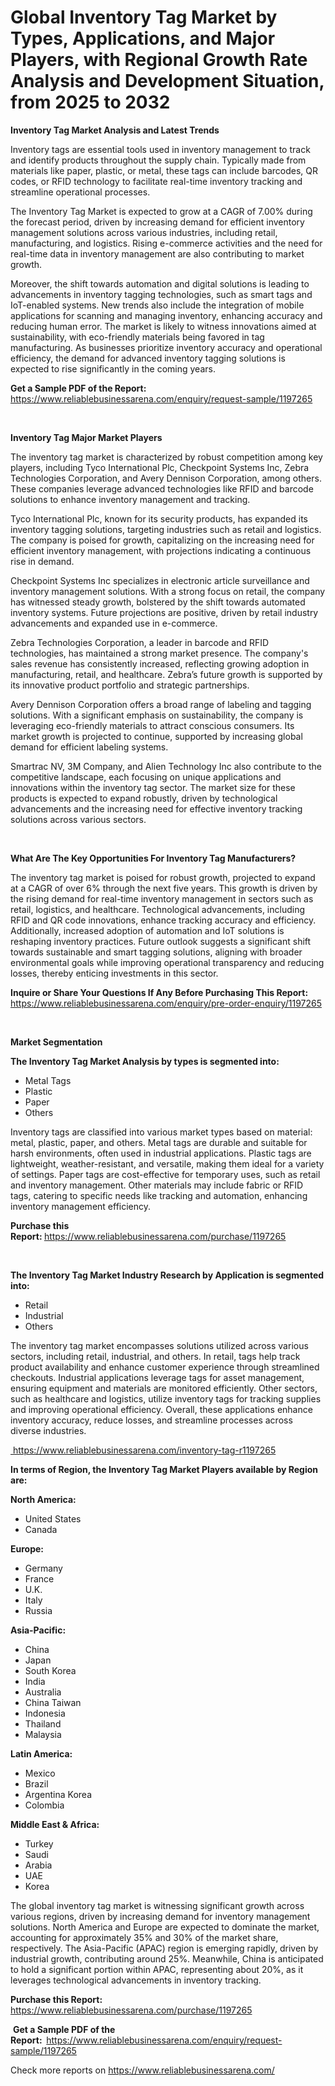 <p><h1>Global Inventory Tag Market by Types, Applications, and Major Players, with Regional Growth Rate Analysis and Development Situation, from 2025 to 2032</h1></p><p><strong>Inventory Tag Market Analysis and Latest Trends</strong></p>
<p><p>Inventory tags are essential tools used in inventory management to track and identify products throughout the supply chain. Typically made from materials like paper, plastic, or metal, these tags can include barcodes, QR codes, or RFID technology to facilitate real-time inventory tracking and streamline operational processes. </p><p>The Inventory Tag Market is expected to grow at a CAGR of 7.00% during the forecast period, driven by increasing demand for efficient inventory management solutions across various industries, including retail, manufacturing, and logistics. Rising e-commerce activities and the need for real-time data in inventory management are also contributing to market growth. </p><p>Moreover, the shift towards automation and digital solutions is leading to advancements in inventory tagging technologies, such as smart tags and IoT-enabled systems. New trends also include the integration of mobile applications for scanning and managing inventory, enhancing accuracy and reducing human error. The market is likely to witness innovations aimed at sustainability, with eco-friendly materials being favored in tag manufacturing. As businesses prioritize inventory accuracy and operational efficiency, the demand for advanced inventory tagging solutions is expected to rise significantly in the coming years.</p></p>
<p><strong>Get a Sample PDF of the Report:&nbsp;</strong> <a href="https://www.reliablebusinessarena.com/enquiry/request-sample/1197265?utm_campaign=3561&utm_medium=2&utm_source=Github&utm_content=ia&utm_term=04042025&utm_id=inventory-tag">https://www.reliablebusinessarena.com/enquiry/request-sample/1197265</a></p>
<p>&nbsp;</p>
<p><strong>Inventory Tag Major Market Players</strong></p>
<p><p>The inventory tag market is characterized by robust competition among key players, including Tyco International Plc, Checkpoint Systems Inc, Zebra Technologies Corporation, and Avery Dennison Corporation, among others. These companies leverage advanced technologies like RFID and barcode solutions to enhance inventory management and tracking.</p><p>Tyco International Plc, known for its security products, has expanded its inventory tagging solutions, targeting industries such as retail and logistics. The company is poised for growth, capitalizing on the increasing need for efficient inventory management, with projections indicating a continuous rise in demand.</p><p>Checkpoint Systems Inc specializes in electronic article surveillance and inventory management solutions. With a strong focus on retail, the company has witnessed steady growth, bolstered by the shift towards automated inventory systems. Future projections are positive, driven by retail industry advancements and expanded use in e-commerce.</p><p>Zebra Technologies Corporation, a leader in barcode and RFID technologies, has maintained a strong market presence. The company's sales revenue has consistently increased, reflecting growing adoption in manufacturing, retail, and healthcare. Zebra’s future growth is supported by its innovative product portfolio and strategic partnerships.</p><p>Avery Dennison Corporation offers a broad range of labeling and tagging solutions. With a significant emphasis on sustainability, the company is leveraging eco-friendly materials to attract conscious consumers. Its market growth is projected to continue, supported by increasing global demand for efficient labeling systems.</p><p>Smartrac NV, 3M Company, and Alien Technology Inc also contribute to the competitive landscape, each focusing on unique applications and innovations within the inventory tag sector. The market size for these products is expected to expand robustly, driven by technological advancements and the increasing need for effective inventory tracking solutions across various sectors.</p></p>
<p>&nbsp;</p>
<p><strong>What Are The Key Opportunities For Inventory Tag Manufacturers?</strong></p>
<p><p>The inventory tag market is poised for robust growth, projected to expand at a CAGR of over 6% through the next five years. This growth is driven by the rising demand for real-time inventory management in sectors such as retail, logistics, and healthcare. Technological advancements, including RFID and QR code innovations, enhance tracking accuracy and efficiency. Additionally, increased adoption of automation and IoT solutions is reshaping inventory practices. Future outlook suggests a significant shift towards sustainable and smart tagging solutions, aligning with broader environmental goals while improving operational transparency and reducing losses, thereby enticing investments in this sector.</p></p>
<p><strong>Inquire or Share Your Questions If Any Before Purchasing This Report:</strong> <a href="https://www.reliablebusinessarena.com/enquiry/pre-order-enquiry/1197265?utm_campaign=3561&utm_medium=2&utm_source=Github&utm_content=ia&utm_term=04042025&utm_id=inventory-tag">https://www.reliablebusinessarena.com/enquiry/pre-order-enquiry/1197265</a></p>
<p>&nbsp;</p>
<p><strong>Market Segmentation</strong></p>
<p><strong>The Inventory Tag Market Analysis by types is segmented into:</strong></p>
<p><ul><li>Metal Tags</li><li>Plastic</li><li>Paper</li><li>Others</li></ul></p>
<p><p>Inventory tags are classified into various market types based on material: metal, plastic, paper, and others. Metal tags are durable and suitable for harsh environments, often used in industrial applications. Plastic tags are lightweight, weather-resistant, and versatile, making them ideal for a variety of settings. Paper tags are cost-effective for temporary uses, such as retail and inventory management. Other materials may include fabric or RFID tags, catering to specific needs like tracking and automation, enhancing inventory management efficiency.</p></p>
<p><strong>Purchase this Report:&nbsp;</strong><a href="https://www.reliablebusinessarena.com/purchase/1197265?utm_campaign=3561&utm_medium=2&utm_source=Github&utm_content=ia&utm_term=04042025&utm_id=inventory-tag">https://www.reliablebusinessarena.com/purchase/1197265</a></p>
<p>&nbsp;</p>
<p><strong>The Inventory Tag Market Industry Research by Application is segmented into:</strong></p>
<p><ul><li>Retail</li><li>Industrial</li><li>Others</li></ul></p>
<p><p>The inventory tag market encompasses solutions utilized across various sectors, including retail, industrial, and others. In retail, tags help track product availability and enhance customer experience through streamlined checkouts. Industrial applications leverage tags for asset management, ensuring equipment and materials are monitored efficiently. Other sectors, such as healthcare and logistics, utilize inventory tags for tracking supplies and improving operational efficiency. Overall, these applications enhance inventory accuracy, reduce losses, and streamline processes across diverse industries.</p></p>
<p><a href="https://www.reliablebusinessarena.com/inventory-tag-r1197265?utm_campaign=3561&utm_medium=2&utm_source=Github&utm_content=ia&utm_term=04042025&utm_id=inventory-tag">&nbsp;https://www.reliablebusinessarena.com/inventory-tag-r1197265</a></p>
<p><strong>In terms of Region, the Inventory Tag Market Players available by Region are:</strong></p>
<p>
    <p> <strong> North America: </strong>
        <ul>
            <li>United States</li>
            <li>Canada</li>
        </ul>
        </p> 
    <p> <strong> Europe: </strong>
        <ul>
            <li>Germany</li>
            <li>France</li>
            <li>U.K.</li>
            <li>Italy</li>
            <li>Russia</li>
        </ul>
        </p> 
    <p> <strong> Asia-Pacific: </strong>
        <ul>
            <li>China</li>
            <li>Japan</li>
            <li>South Korea</li>
            <li>India</li>
            <li>Australia</li>
            <li>China Taiwan</li>
            <li>Indonesia</li>
            <li>Thailand</li>
            <li>Malaysia</li>
        </ul>
        </p> 
    <p> <strong> Latin America: </strong>
        <ul>
            <li>Mexico</li>
            <li>Brazil</li>
            <li>Argentina Korea</li>
            <li>Colombia</li>
        </ul>
        </p> 
    <p> <strong> Middle East & Africa: </strong>
        <ul>
            <li>Turkey</li>
            <li>Saudi</li>
            <li>Arabia</li>
            <li>UAE</li>
            <li>Korea</li>
        </ul>
    </p>
    </p>
<p><p>The global inventory tag market is witnessing significant growth across various regions, driven by increasing demand for inventory management solutions. North America and Europe are expected to dominate the market, accounting for approximately 35% and 30% of the market share, respectively. The Asia-Pacific (APAC) region is emerging rapidly, driven by industrial growth, contributing around 25%. Meanwhile, China is anticipated to hold a significant portion within APAC, representing about 20%, as it leverages technological advancements in inventory tracking.</p></p>
<p><strong>Purchase this Report: </strong><a href="https://www.reliablebusinessarena.com/purchase/1197265?utm_campaign=3561&utm_medium=2&utm_source=Github&utm_content=ia&utm_term=04042025&utm_id=inventory-tag">https://www.reliablebusinessarena.com/purchase/1197265</a></p>
<p>&nbsp;<strong>Get a Sample PDF of the Report:&nbsp;&nbsp;</strong><a href="https://www.reliablebusinessarena.com/enquiry/request-sample/1197265?utm_campaign=3561&utm_medium=2&utm_source=Github&utm_content=ia&utm_term=04042025&utm_id=inventory-tag">https://www.reliablebusinessarena.com/enquiry/request-sample/1197265</a></p>
<p><strong></strong></p>
<p>Check more reports on <a href="https://www.reliablebusinessarena.com/?utm_campaign=3561&utm_medium=2&utm_source=Github&utm_content=ia&utm_term=04042025&utm_id=inventory-tag">https://www.reliablebusinessarena.com/</a></p>